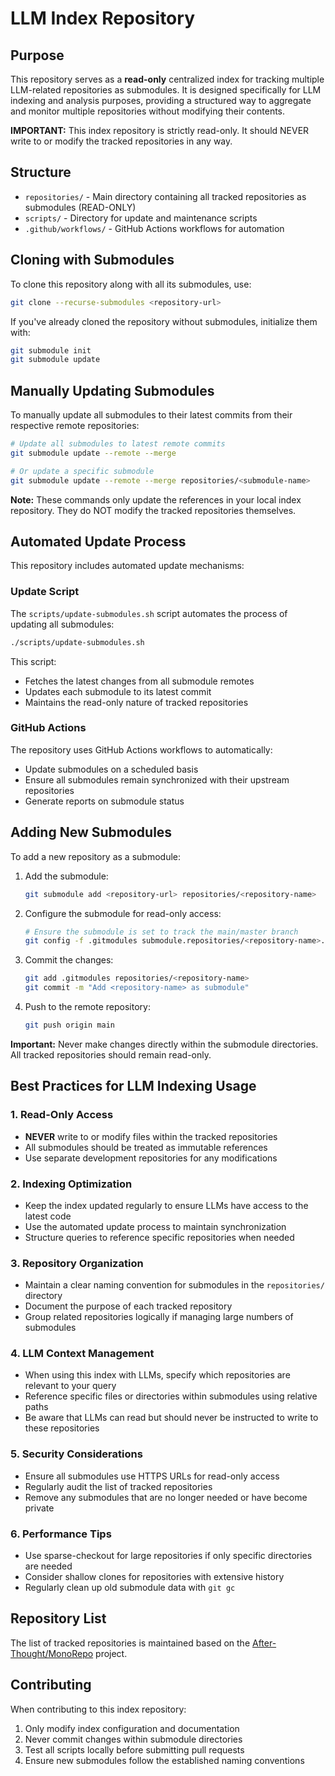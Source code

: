 # LLM Index Repository

## Purpose

This repository serves as a **read-only** centralized index for tracking multiple LLM-related repositories as submodules. It is designed specifically for LLM indexing and analysis purposes, providing a structured way to aggregate and monitor multiple repositories without modifying their contents.

**IMPORTANT:** This index repository is strictly read-only. It should NEVER write to or modify the tracked repositories in any way.

## Structure

- `repositories/` - Main directory containing all tracked repositories as submodules (READ-ONLY)
- `scripts/` - Directory for update and maintenance scripts
- `.github/workflows/` - GitHub Actions workflows for automation

## Cloning with Submodules

To clone this repository along with all its submodules, use:

```bash
git clone --recurse-submodules <repository-url>
```

If you've already cloned the repository without submodules, initialize them with:

```bash
git submodule init
git submodule update
```

## Manually Updating Submodules

To manually update all submodules to their latest commits from their respective remote repositories:

```bash
# Update all submodules to latest remote commits
git submodule update --remote --merge

# Or update a specific submodule
git submodule update --remote --merge repositories/<submodule-name>
```

**Note:** These commands only update the references in your local index repository. They do NOT modify the tracked repositories themselves.

## Automated Update Process

This repository includes automated update mechanisms:

### Update Script
The `scripts/update-submodules.sh` script automates the process of updating all submodules:

```bash
./scripts/update-submodules.sh
```

This script:
- Fetches the latest changes from all submodule remotes
- Updates each submodule to its latest commit
- Maintains the read-only nature of tracked repositories

### GitHub Actions
The repository uses GitHub Actions workflows to automatically:
- Update submodules on a scheduled basis
- Ensure all submodules remain synchronized with their upstream repositories
- Generate reports on submodule status

## Adding New Submodules

To add a new repository as a submodule:

1. Add the submodule:
   ```bash
   git submodule add <repository-url> repositories/<repository-name>
   ```

2. Configure the submodule for read-only access:
   ```bash
   # Ensure the submodule is set to track the main/master branch
   git config -f .gitmodules submodule.repositories/<repository-name>.branch main
   ```

3. Commit the changes:
   ```bash
   git add .gitmodules repositories/<repository-name>
   git commit -m "Add <repository-name> as submodule"
   ```

4. Push to the remote repository:
   ```bash
   git push origin main
   ```

**Important:** Never make changes directly within the submodule directories. All tracked repositories should remain read-only.

## Best Practices for LLM Indexing Usage

### 1. Read-Only Access
- **NEVER** write to or modify files within the tracked repositories
- All submodules should be treated as immutable references
- Use separate development repositories for any modifications

### 2. Indexing Optimization
- Keep the index updated regularly to ensure LLMs have access to the latest code
- Use the automated update process to maintain synchronization
- Structure queries to reference specific repositories when needed

### 3. Repository Organization
- Maintain a clear naming convention for submodules in the `repositories/` directory
- Document the purpose of each tracked repository
- Group related repositories logically if managing large numbers of submodules

### 4. LLM Context Management
- When using this index with LLMs, specify which repositories are relevant to your query
- Reference specific files or directories within submodules using relative paths
- Be aware that LLMs can read but should never be instructed to write to these repositories

### 5. Security Considerations
- Ensure all submodules use HTTPS URLs for read-only access
- Regularly audit the list of tracked repositories
- Remove any submodules that are no longer needed or have become private

### 6. Performance Tips
- Use sparse-checkout for large repositories if only specific directories are needed
- Consider shallow clones for repositories with extensive history
- Regularly clean up old submodule data with `git gc`

## Repository List

The list of tracked repositories is maintained based on the [After-Thought/MonoRepo](https://github.com/After-Thought/MonoRepo) project.

## Contributing

When contributing to this index repository:
1. Only modify index configuration and documentation
2. Never commit changes within submodule directories
3. Test all scripts locally before submitting pull requests
4. Ensure new submodules follow the established naming conventions
